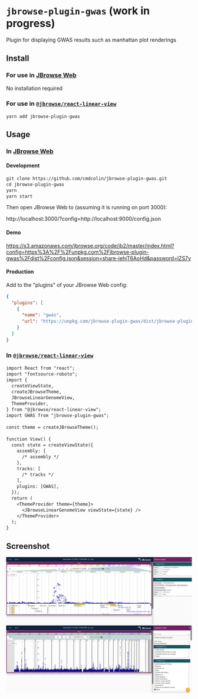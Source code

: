 # `jbrowse-plugin-gwas` (work in progress)

Plugin for displaying GWAS results such as manhattan plot renderings

## Install

### For use in [JBrowse Web](https://jbrowse.org/jb2/docs/quickstart_web)

No installation required

### For use in [`@jbrowse/react-linear-view`](https://www.npmjs.com/package/@jbrowse/react-linear-genome-view)

```
yarn add jbrowse-plugin-gwas
```

## Usage

### In [JBrowse Web](https://jbrowse.org/jb2/docs/quickstart_web)

#### Development

```
git clone https://github.com/cmdcolin/jbrowse-plugin-gwas.git
cd jbrowse-plugin-gwas
yarn
yarn start
```

Then open JBrowse Web to (assuming it is running on port 3000):

http://localhost:3000/?config=http://localhost:9000/config.json

#### Demo

https://s3.amazonaws.com/jbrowse.org/code/jb2/master/index.html?config=https%3A%2F%2Funpkg.com%2Fjbrowse-plugin-gwas%2Fdist%2Fconfig.json&session=share-iehjT6AoHd&password=lZS7v

#### Production

Add to the "plugins" of your JBrowse Web config:

```json
{
  "plugins": [
    {
      "name": "gwas",
      "url": "https://unpkg.com/jbrowse-plugin-gwas/dist/jbrowse-plugin-gwas.umd.production.min.js"
    }
  ]
}
```

### In [`@jbrowse/react-linear-view`](https://www.npmjs.com/package/@jbrowse/react-linear-genome-view)

```tsx
import React from "react";
import "fontsource-roboto";
import {
  createViewState,
  createJBrowseTheme,
  JBrowseLinearGenomeView,
  ThemeProvider,
} from "@jbrowse/react-linear-view";
import GWAS from "jbrowse-plugin-gwas";

const theme = createJBrowseTheme();

function View() {
  const state = createViewState({
    assembly: {
      /* assembly */
    },
    tracks: [
      /* tracks */
    ],
    plugins: [GWAS],
  });
  return (
    <ThemeProvider theme={theme}>
      <JBrowseLinearGenomeView viewState={state} />
    </ThemeProvider>
  );
}
```

## Screenshot

![](img/1.png)
![](img/2.png)
